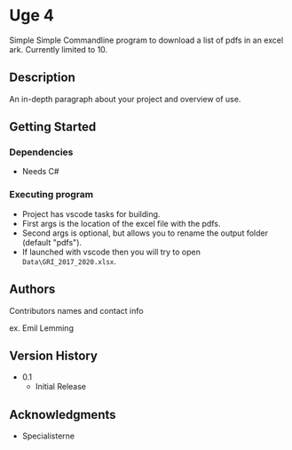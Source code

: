 # Uge 4

Simple Simple Commandline program to download a list of pdfs in an excel ark. Currently limited to 10.

## Description

An in-depth paragraph about your project and overview of use.

## Getting Started

### Dependencies

* Needs C#

### Executing program

* Project has vscode tasks for building.
* First args is the location of the excel file with the pdfs.
* Second args is optional, but allows you to rename the output folder (default "pdfs").
* If launched with vscode then you will try to open ``Data\GRI_2017_2020.xlsx``.

## Authors

Contributors names and contact info

ex. Emil Lemming

## Version History

* 0.1
    * Initial Release

## Acknowledgments

* Specialisterne